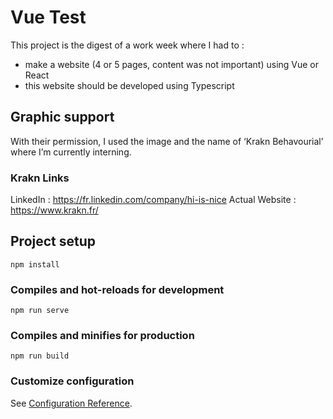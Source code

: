 # Vue Test

This project is the digest of a work week where I had to : 
- make a website (4 or 5 pages, content was not important) using Vue or React
- this website should be developed using Typescript

## Graphic support 

With their permission, I used the image and the name of ‘Krakn Behavourial’ where I’m currently interning. 

### Krakn Links

LinkedIn : https://fr.linkedin.com/company/hi-is-nice
Actual Website : https://www.krakn.fr/

## Project setup
```
npm install
```

### Compiles and hot-reloads for development
```
npm run serve
```

### Compiles and minifies for production
```
npm run build
```

### Customize configuration
See [Configuration Reference](https://cli.vuejs.org/config/).
